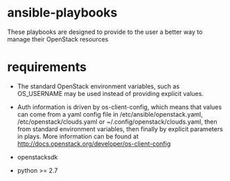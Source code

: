 # ansible-playbooks
These playbooks are designed to provide to the user a better way to manage their OpenStack resources

# requirements


   - The standard OpenStack environment variables, such as OS_USERNAME may be used instead of providing explicit values.
   - Auth information is driven by os-client-config, which means that values can come from a yaml config file in /etc/ansible/openstack.yaml, /etc/openstack/clouds.yaml or ~/.config/openstack/clouds.yaml, then from standard environment variables, then finally by explicit parameters in plays. More information can be found at http://docs.openstack.org/developer/os-client-config

   
   - openstacksdk
   - python >= 2.7



